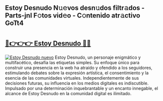 ## Estoy Desnudo N𝚞𝚎vos desn𝚞dos filtr𝚊dos - Parts-jnI F𝚘tos vid𝚎o - C𝚘ntenido atr𝚊ctivo GoTt4

# <h2><a href="http://mbbwonx.tromn.icu/?c=Estoy+Desnudo">🔗👉👉👉 Estoy Desnudo 🔗🔗</a></h2>

[![Estoy Desnudo nuevo](https://i.imgur.com/pEAQMta.gif)](http://mbbwonx.tromn.icu/?c=Estoy+Desnudo)
Estoy Desnudo, un personaje enigmático y multifacético, desafía las etiquetas simples. Su enfoque único para construir una presencia en la web ha atraído y ofendido a los seguidores, estimulando debates sobre la expresión artística, el consentimiento y la esencia de las comunidades virtuales. Independientemente de sus decisiones futuras, su influencia en los medios digitales es indiscutible. Impulsado por una determinación inquebrantable y un encanto innegable, el alcance de Estoy Desnudo en la comunidad digital es ilimitado.
